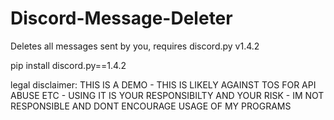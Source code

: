 # Discord-Message-Deleter

Deletes all messages sent by you, requires discord.py v1.4.2

pip install discord.py==1.4.2


legal disclaimer: THIS IS A DEMO - THIS IS LIKELY AGAINST TOS FOR API ABUSE ETC - USING IT IS YOUR RESPONSIBILTY AND YOUR RISK - IM NOT RESPONSIBLE AND DONT ENCOURAGE USAGE OF MY PROGRAMS
